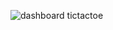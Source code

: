 ![dashboard tictactoe](https://github.com/user-attachments/assets/bb12a9fa-a7fa-42e7-98ee-254309a98023)
